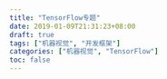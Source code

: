 ```yaml
---
title: "TensorFlow专题"
date: 2019-01-09T21:31:23+08:00
draft: true
tags: ["机器视觉", "开发框架"]
categories: ["机器视觉", "TensorFlow"]
toc: false
---
```

